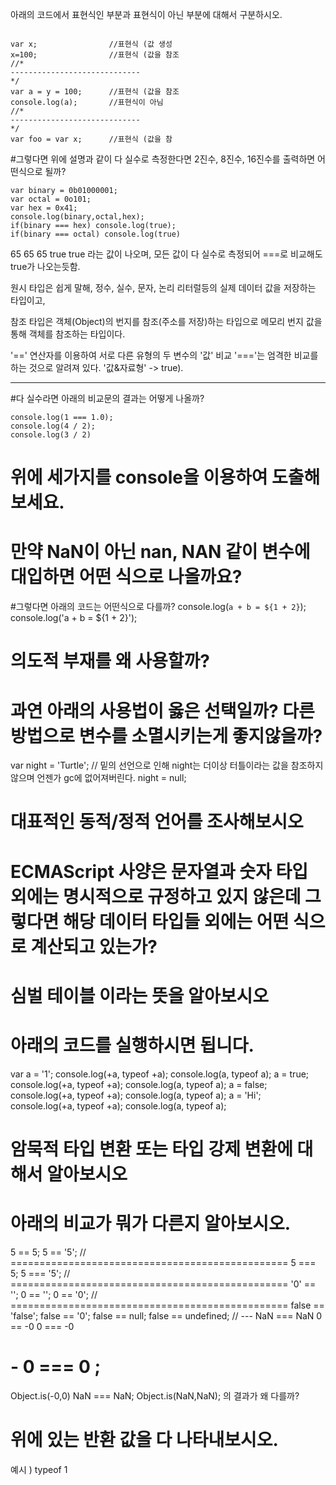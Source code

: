 아래의 코드에서 표현식인 부분과 표현식이 아닌 부분에 대해서 구분하시오.

``` JS

var x;                //표현식 (값 생성
x=100;                //표현식 (값을 참조
//*
-----------------------------
*/
var a = y = 100;      //표현식 (값을 참조
console.log(a);       //표현식이 아님
//*
-----------------------------
*/
var foo = var x;      //표현식 (값을 참

```




#그렇다면 위에 설명과 같이 다 실수로 측정한다면 2진수, 8진수, 16진수를 출력하면 어떤식으로 될까?
``` JS
var binary = 0b01000001;
var octal = 0o101;
var hex = 0x41;
console.log(binary,octal,hex);
if(binary === hex) console.log(true);
if(binary === octal) console.log(true)
```

65 65 65
true true 라는 값이 나오며, 모든 값이 다 실수로 측정되어 ===로 비교해도 true가 나오는듯함.



원시 타입은 쉽게 말해, 정수, 실수, 문자, 논리 리터럴등의 실제 데이터 값을 저장하는 타입이고,

참조 타입은 객체(Object)의 번지를 참조(주소를 저장)하는 타입으로 메모리 번지 값을 통해 객체를 참조하는 타입이다.

'==' 연산자를 이용하여 서로 다른 유형의 두 변수의 '값' 비교
'==='는 엄격한 비교를 하는 것으로 알려져 있다. '값&자료형' -> true).
***




#다 실수라면 아래의 비교문의 결과는 어떻게 나올까?

``` JS
console.log(1 === 1.0);
console.log(4 / 2);
console.log(3 / 2)
```



# 위에 세가지를 console을 이용하여 도출해보세요.



# 만약 NaN이 아닌 nan, NAN 같이 변수에 대입하면 어떤 식으로 나올까요?


#그렇다면 아래의 코드는 어떤식으로 다를까?
console.log(`a + b = ${1 + 2}`);
console.log('a + b = ${1 + 2}');




# 의도적 부재를 왜 사용할까?

# 과연 아래의 사용법이 옳은 선택일까? 다른 방법으로 변수를 소멸시키는게 좋지않을까?

var night = 'Turtle';
// 밑의 선언으로 인해 night는 더이상 터틀이라는 값을 참조하지 않으며 언젠가 gc에 없어져버린다.
night = null;


# 대표적인 동적/정적 언어를 조사해보시오



# ECMAScript 사양은 문자열과 숫자 타입 외에는 명시적으로 규정하고 있지 않은데 그렇다면 해당 데이터 타입들 외에는 어떤 식으로 계산되고 있는가?

# 심벌 테이블 이라는 뜻을 알아보시오



# 아래의 코드를 실행하시면 됩니다.
var a = '1';
console.log(+a, typeof +a);
console.log(a, typeof a);
a = true;
console.log(+a, typeof +a);
console.log(a, typeof a);
a = false;
console.log(+a, typeof +a);
console.log(a, typeof a);
a = 'Hi';
console.log(+a, typeof +a);
console.log(a, typeof a);



# 암묵적 타입 변환 또는 타입 강제 변환에 대해서 알아보시오



# 아래의 비교가 뭐가 다른지 알아보시오.
5 == 5;
5 == '5';
// ================================================
5 === 5;
5 === '5';
// ================================================
'0' == '';
0 == '';
0 == '0';
// ================================================
false == 'false';
false == '0';
false == null;
false == undefined;
// ---
NaN === NaN
0 == -0
0 === -0




# - 0 === 0 ;
Object.is(-0,0) 
NaN === NaN;
Object.is(NaN,NaN);
의 결과가 왜 다를까?


# 위에 있는 반환 값을 다 나타내보시오.
예시 )
typeof 1
